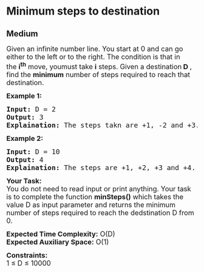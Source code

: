 # Minimum steps to destination
##  Medium 
<div class="problem-statement">
                <p></p><p><span style="font-size:18px">Given an infinite number&nbsp;line. You start at 0 and can go either to the left or to the right. The condition is that in the&nbsp;<strong>i<sup>th</sup></strong> move, youmust&nbsp;take <strong>i</strong> steps. Given a destination<strong> D&nbsp;</strong>, find&nbsp;the <strong>minimum</strong> number of steps required to reach that destination.</span></p>

<p><strong><span style="font-size:18px">Example 1:</span></strong></p>

<pre><span style="font-size:18px"><strong>Input:</strong> D = 2
<strong>Output:</strong> 3
<strong>Explaination:</strong> The steps takn are +1, -2 and +3.</span></pre>

<p><strong><span style="font-size:18px">Example 2:</span></strong></p>

<pre><span style="font-size:18px"><strong>Input:</strong> D = 10
<strong>Output:</strong> 4
<strong>Explaination:</strong> The steps are +1, +2, +3 and +4.</span></pre>

<p><span style="font-size:18px"><strong>Your Task:</strong><br>
You do not need to read input or print anything. Your task is to complete the function <strong>minSteps()</strong> which takes the value D as input parameter and returns the minimum number of steps required to reach the dedstination D from 0.</span></p>

<p><span style="font-size:18px"><strong>Expected Time Complexity:</strong> O(D)<br>
<strong>Expected Auxiliary Space:</strong> O(1)</span></p>

<p><span style="font-size:18px"><strong>Constraints:</strong><br>
1 ≤ D ≤ 10000</span></p>
 <p></p>
            </div>